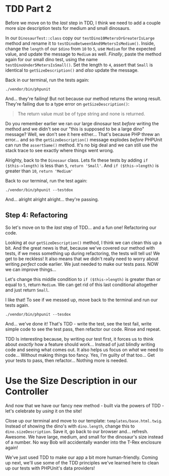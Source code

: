 # TDD Part 2

Before we move on to the *last* step in TDD, I think we need to add a couple more
size description tests for medium and small dinosaurs. 

In our `DinosaurTest::class` copy our
`testDino10MetersOrGreaterIsLarge` method and rename it to
`testDinoBetween5And9MetersIsMedium()`. Inside, change the
`length` of our `$dino` from `10` to `5`, use `Medium` for the expected value, and
update the message to `Medium` as well.
*Finally*, paste the method again for our small dino test,
using the name `testDinoUnder5MetersIsSmall()`. Set the
length to `4`, assert that `Small` is identical to `getSizeDescription()` and *also*
update the message.

Back in our terminal, run the tests again:

```terminal-silent
./vendor/bin/phpunit
```

And... they're failing! But not because our method returns the wrong result. They're
failing due to a type error on `getSizeDescription()`:

> The return value must be of type string and none is returned.

Do you remember earlier we ran our large dinosaur test *before* writing the
method and we didn't see our "this is supposed to be a large dino" message?
Well, we don't see it here either... That's because PHP threw an error... and
so the `getSizeDescription()` message explodes *before* PHPUnit can run the
`assertSame()` method. It's no big deal and we can still use the stack trace to
see exactly where things went wrong.

Alrighty, back to the `Dinosaur` class. Lets fix these tests by adding
`if ($this->length)` is less than `5`, `return 'Small'`. And
`if ($this->length)` is greater than `10`, `return 'Medium'`

Back to our terminal, run the test again:

```terminal-silent
./vendor/bin/phpunit --testdox
```

And... alright alright alright... they're passing.

## Step 4: Refactoring

So let's move on to the *last* step of TDD... and a fun one! Refactoring our code.

Looking at our `getSizeDescription()` method, I think we can clean this up a bit.
And the great news is that, because we've covered our method with tests, if we
mess something up during refactoring, the tests will tell us! We get to be reckless!
It also means that we didn't really need to worry about writing *perfect* code earlier.
We just needed to make our tests pass. NOW we can improve things...

Let's change this middle condition to `if ($this->length)` is greater than or equal
to `5`, return `Medium`. We can get rid of this last conditional altogether and
just return `Small`.

I like that! To see if we messed up, move back to the terminal and run our
tests again.

```terminal-silent
./vendor/bin/phpunit --tesdox
```

And... we've done it! That's TDD - write the test, see the test fail,
write simple code to see the test pass, then refactor our code. Rinse and repeat.

TDD Is interesting because, by writing our test first, it forces us to think about
*exactly* how a feature should work... Instead of just blindly writing code and
seeing what comes out. It also helps us focus on *what* we need to code... Without
making things too fancy. Yes, I'm guilty of that too... Get your tests to pass,
then refactor... Nothing more is needed.

# Use the Size Description in our Controller

And now that we have our fancy new method - built via the powers of TDD - let's
celebrate by *using* it on the site!

Close up our terminal and move to our template: `templates/base.html.twig`.
Instead of showing the dino's with `dino.length`, change this to
`dino.sizeDescription`. Save it, go back to our browser and... refresh.
Awesome. We have large, medium, and small for the dinosaur's size instead of a number.
No way Bob will accidentally wander into the T-Rex enclosure again!

We've just used TDD to make our app a bit more human-friendly. Coming up next,
we'll use some of the TDD principles we've learned here to clean up our tests with
PHPUnit's data providers!
